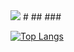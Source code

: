 <img src="https://capsule-render.vercel.app/api?type=Waving&color=gradient&height=200&section=header&text=Hello&desc=I'm%20JiYoung&fontSize=50" />
#
## 
### 




[![Top Langs](https://github-readme-stats.vercel.app/api/top-langs/?username=ji0509&layout=compact)](https://github.com/ji0509/github-readme-stats)
